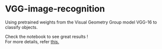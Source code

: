 # VGG-image-recognition
Using pretrained weights from the Visual Geometry Group model VGG-16 to classify objects.


Check the notebook to see great results !  
For more details, refer [this.](https://arxiv.org/abs/1409.1556)
